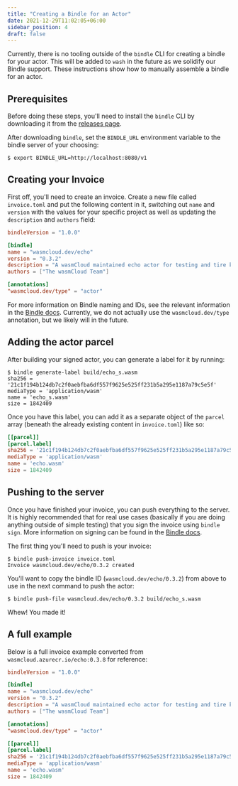 ```yaml
---
title: "Creating a Bindle for an Actor"
date: 2021-12-29T11:02:05+06:00
sidebar_position: 4
draft: false
---
```


Currently, there is no tooling outside of the `bindle` CLI for creating a bindle for your actor.
This will be added to `wash` in the future as we solidify our Bindle support. These instructions
show how to manually assemble a bindle for an actor.

## Prerequisites

Before doing these steps, you'll need to install the `bindle` CLI by downloading it from the
[releases page](https://github.com/deislabs/bindle/releases).

After downloading `bindle`, set the `BINDLE_URL` environment variable to the bindle server of your
choosing:

```console
$ export BINDLE_URL=http://localhost:8080/v1
```

## Creating your Invoice

First off, you'll need to create an invoice. Create a new file called `invoice.toml` and put the
following content in it, switching out `name` and `version` with the values for your specific
project as well as updating the `description` and `authors` field:

```toml
bindleVersion = "1.0.0"

[bindle]
name = "wasmcloud.dev/echo"
version = "0.3.2"
description = "A wasmCloud maintained echo actor for testing and tire kicking"
authors = ["The wasmCloud Team"]

[annotations]
"wasmcloud.dev/type" = "actor"
```

For more information on Bindle naming and IDs, see the relevant information in the [Bindle
docs](https://github.com/deislabs/bindle/blob/main/docs/reference-spec.md#bindle-name-and-version).
Currently, we do not actually use the `wasmcloud.dev/type` annotation, but we likely will in the
future.

## Adding the actor parcel

After building your signed actor, you can generate a label for it by running:

```console
$ bindle generate-label build/echo_s.wasm
sha256 = '21c1f194b124db7c2f0aebfba6df557f9625e525ff231b5a295e1187a79c5e5f'
mediaType = 'application/wasm'
name = 'echo_s.wasm'
size = 1842409
```

Once you have this label, you can add it as a separate object of the `parcel` array (beneath the
already existing content in `invoice.toml`) like so:

```toml
[[parcel]]
[parcel.label]
sha256 = '21c1f194b124db7c2f0aebfba6df557f9625e525ff231b5a295e1187a79c5e5f'
mediaType = 'application/wasm'
name = 'echo.wasm'
size = 1842409
```

## Pushing to the server

Once you have finished your invoice, you can push everything to the server. It is highly recommended
that for real use cases (basically if you are doing anything outside of simple testing) that you
sign the invoice using `bindle sign`. More information on signing can be found in the [Bindle
docs](https://github.com/deislabs/bindle/blob/main/docs/signing-spec.md).

The first thing you'll need to push is your invoice:

```console
$ bindle push-invoice invoice.toml
Invoice wasmcloud.dev/echo/0.3.2 created
```

You'll want to copy the bindle ID (`wasmcloud.dev/echo/0.3.2`) from above to use in the next command
to push the actor:

```console
$ bindle push-file wasmcloud.dev/echo/0.3.2 build/echo_s.wasm
```

Whew! You made it!

## A full example

Below is a full invoice example converted from `wasmcloud.azurecr.io/echo:0.3.8` for reference:

```toml
bindleVersion = "1.0.0"

[bindle]
name = "wasmcloud.dev/echo"
version = "0.3.2"
description = "A wasmCloud maintained echo actor for testing and tire kicking"
authors = ["The wasmCloud Team"]

[annotations]
"wasmcloud.dev/type" = "actor"

[[parcel]]
[parcel.label]
sha256 = '21c1f194b124db7c2f0aebfba6df557f9625e525ff231b5a295e1187a79c5e5f'
mediaType = 'application/wasm'
name = 'echo.wasm'
size = 1842409
```

